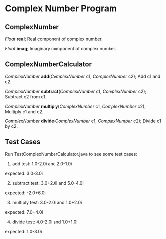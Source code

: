 # Complex Number Program

## ComplexNumber	
*Float* **real**; Real component of complex number.

*Float* **imag**; Imaginary component of complex number.

## ComplexNumberCalculator
*ComplexNumber* **add**(*ComplexNumber* c1, *ComplexNumber* c2); Add c1 and c2.

*ComplexNumber* **subtract**(*ComplexNumber* c1, *ComplexNumber* c2); Subtract c2 from c1.

*ComplexNumber* **multiply**(*ComplexNumber* c1, *ComplexNumber* c2); Multiply c1 and c2.

*ComplexNumber* **divide**(*ComplexNumber* c1, *ComplexNumber* c2); Divide c1 by c2.

## Test Cases
Run TestComplexNumberCalculator.java to see some test cases:

1. add test: 1.0-2.0i and 2.0-1.0i

expected: 3.0-3.0i

2. subtract test: 3.0+2.0i and 5.0-4.0i

expected: -2.0+6.0i

3. multiply test: 3.0-2.0i and 1.0+2.0i

expected: 7.0+4.0i

4. divide test: 4.0-2.0i and 1.0+1.0i

expected: 1.0-3.0i
